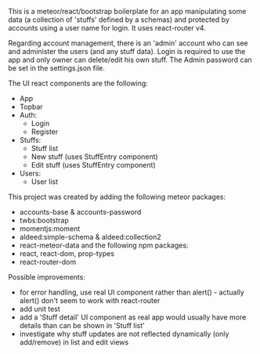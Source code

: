 This is a meteor/react/bootstrap boilerplate for an app manipulating some data (a collection of 'stuffs' defined by a schemas) and protected by accounts using a user name for login. It uses react-router v4.

Regarding account management, there is an 'admin' account who can see and administer the users (and any stuff data).
Login is required to use the app and only owner can delete/edit his own stuff. The Admin password can be set in the settings.json file.

The UI react components are the following:
- App
- Topbar
- Auth:
    - Login
    - Register
- Stuffs:
    - Stuff list
    - New stuff (uses StuffEntry component)
    - Edit stuff (uses StuffEntry component)
- Users:
    - User list

This project was created by adding the following meteor packages:
- accounts-base & accounts-password
- twbs:bootstrap
- momentjs:moment
- aldeed:simple-schema & aldeed:collection2
- react-meteor-data
and the following npm packages:
- react, react-dom, prop-types
- react-router-dom

Possible improvements:
- for error handling, use real UI component rather than alert() - actually alert() don't seem to work with react-router
- add unit test
- add a 'Stuff detail' UI component as real app would usually have more details than can be shown in 'Stuff list'
- investigate why stuff updates are not reflected dynamically (only add/remove) in list and edit views
